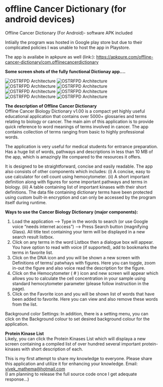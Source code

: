 # offline Cancer Dictionary (for android devices)   
 Offline Cancer Dictionary (For Android)- software APK included
 
Intiially the program was hosted in Google play store but due to their complicated policies I was unable to host the app in Playstore.      

The app is availabe in apkpure as well (link:): https://apkpure.com/offline-cancer-dictionary/com.offlinecancerdictionary     


**Some screen shots of the fully functional Dictionay app....**      

<img src="/images/screen-0.jpg" alt="OSTRFPD Architecture"/>   
<img src="/images/screen-1.jpg" alt="OSTRFPD Architecture"/>   
<img src="/images/screen-2.jpg" alt="OSTRFPD Architecture"/>   
<img src="/images/screen-3.jpg" alt="OSTRFPD Architecture"/>   
<img src="/images/screen-4.jpg" alt="OSTRFPD Architecture"/>   
<img src="/images/screen-5.jpg" alt="OSTRFPD Architecture"/>   
<img src="/images/screen-6.jpg" alt="OSTRFPD Architecture"/>   
<img src="/images/screen-7.jpg" alt="OSTRFPD Architecture"/>  

**The description of Offline Cancer Dictionary**   
Offline Cancer Biology Dictionary v1.00 is a compact yet highly useful educational application that contains over 5000+ glossaries and terms relating to biology or cancer. The main aim of this application is to provide quick reference to word meanings of terms involved in cancer. The app contains collection of terms ranging from basic to highly professional words.

The application is very useful for medical students for entrance preparation. Has a huge list of words, pathways and descriptions in less than 10 MB of the app, which is amazingly lite compared to the resources it offers.

It is designed to be straightforward, concise and easily readable. The app also consists of other components which includes:
(i) A concise, easy to use calculator for cell count using hemocytometer.
(ii) A short important definition along with figures for some important pathways and terms in biology.
(iii) A table containing list of important kinases with their short definitions. The data file containing dictionary terms have been protected using custom built-in encryption and can only be accessed by the program itself during runtime.

**Ways to use the Cancer Biology Dictionary (major components):**   

1) Load the application --> Type in the words to search (or use Google voice “needs internet access”) --> Press Search button (magnifying Glass). All title text containing your term will be displayed in a new search result listbox.
2) Click on any terms in the word Listbox then a dialogue box will appear. You have option to read with voice (if supported), add to bookmarks the terms in favorite list.
3) Click on the DNA icon and you will be shown a new screen with Definitions of terms/ patwhays with figures. Here you can toggle, zoom in-out the figure and also voice read the description for the figure.
4) Click on the Hemocytometer ( # ) icon and new screen will appear which allows you to calculate the cell concentration in your sample using standard hemocytometer parameter (please follow instruction in the page).
5) Click on the Favorite icon and you will be shown list of words that have been added to favorite. Here you can view and also remove these words from the list.

Background color Settings: In addition, there is a setting menu, you can click on the Background colour to set desired background colour for the application.


**Protein Kinase List**   
Likely, you can click the Protein Kinases List which will displaya a new screen containing a compiled list of over hundred several important protein-kinases with short description of each.

This is my first attempt to share my knowledge to everyone. Please share this application and utilize it for enhancing your knowledge.
Email: vivek_mathema@hotmail.com   
(I am planning to release the full source code once I get adequate response...)   
